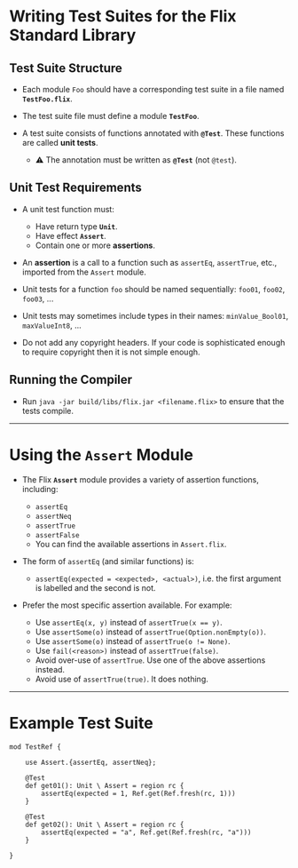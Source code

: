 # Writing Test Suites for the Flix Standard Library

## Test Suite Structure

* Each module `Foo` should have a corresponding test suite in a file named **`TestFoo.flix`**.
* The test suite file must define a module **`TestFoo`**.
* A test suite consists of functions annotated with **`@Test`**. These functions are called **unit tests**.

    * ⚠️ The annotation must be written as **`@Test`** (not `@test`).

## Unit Test Requirements

* A unit test function must:

    * Have return type **`Unit`**.
    * Have effect **`Assert`**.
    * Contain one or more **assertions**.

* An **assertion** is a call to a function such as `assertEq`, `assertTrue`, etc., imported from the `Assert` module.

* Unit tests for a function `foo` should be named sequentially: `foo01`, `foo02`, `foo03`, ...

* Unit tests may sometimes include types in their names: `minValue_Bool01`, `maxValueInt8`, ...

* Do not add any copyright headers. If your code is sophisticated enough to require copyright then it is not simple enough.

## Running the Compiler

* Run `java -jar build/libs/flix.jar <filename.flix>` to ensure that the tests compile.

---

# Using the `Assert` Module

* The Flix **`Assert`** module provides a variety of assertion functions, including:

    * `assertEq`
    * `assertNeq`
    * `assertTrue`
    * `assertFalse`
    * You can find the available assertions in `Assert.flix`.

* The form of `assertEq` (and similar functions) is:

    * `assertEq(expected = <expected>, <actual>)`, i.e. the first argument is labelled and the second is not.

* Prefer the most specific assertion available. For example:

    * Use `assertEq(x, y)` instead of `assertTrue(x == y)`.
    * Use `assertSome(o)` instead of `assertTrue(Option.nonEmpty(o))`.
    * Use `assertSome(o)` instead of `assertTrue(o != None)`.
    * Use `fail(<reason>)` instead of `assertTrue(false)`.
    * Avoid over-use of `assertTrue`. Use one of the above assertions instead.
    * Avoid use of `assertTrue(true)`. It does nothing.

---

# Example Test Suite

```flix
mod TestRef {

    use Assert.{assertEq, assertNeq};

    @Test
    def get01(): Unit \ Assert = region rc {
        assertEq(expected = 1, Ref.get(Ref.fresh(rc, 1)))
    }

    @Test
    def get02(): Unit \ Assert = region rc {
        assertEq(expected = "a", Ref.get(Ref.fresh(rc, "a")))
    }

}
```
